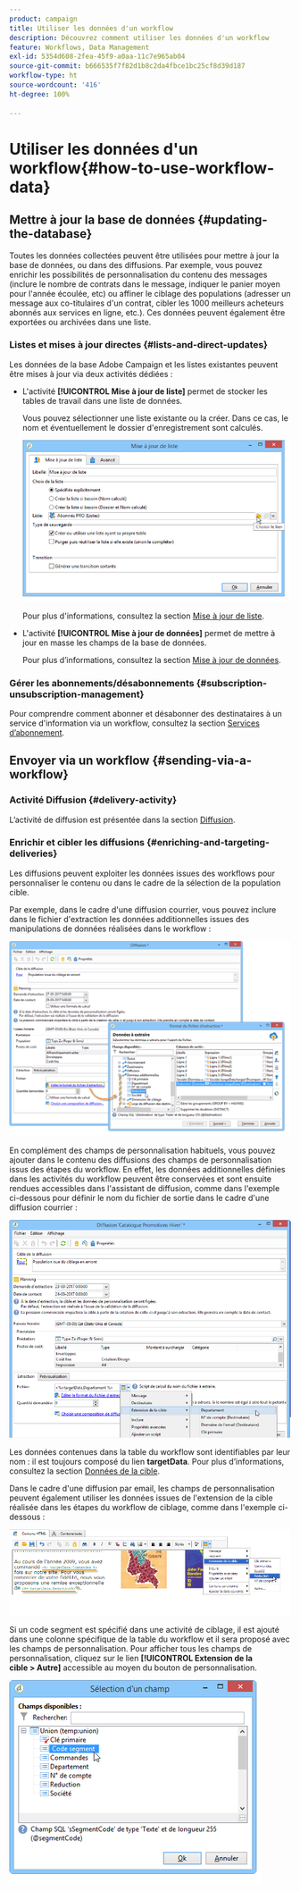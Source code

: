 ```yaml
---
product: campaign
title: Utiliser les données d'un workflow
description: Découvrez comment utiliser les données d'un workflow
feature: Workflows, Data Management
exl-id: 5354d608-2fea-45f9-a0aa-11c7e965ab04
source-git-commit: b666535f7f82d1b8c2da4fbce1bc25cf8d39d187
workflow-type: ht
source-wordcount: '416'
ht-degree: 100%

---
```


# Utiliser les données d&#39;un workflow{#how-to-use-workflow-data}



## Mettre à jour la base de données {#updating-the-database}

Toutes les données collectées peuvent être utilisées pour mettre à jour la base de données, ou dans des diffusions. Par exemple, vous pouvez enrichir les possibilités de personnalisation du contenu des messages (inclure le nombre de contrats dans le message, indiquer le panier moyen pour l&#39;année écoulée, etc) ou affiner le ciblage des populations (adresser un message aux co-titulaires d&#39;un contrat, cibler les 1000 meilleurs acheteurs abonnés aux services en ligne, etc.). Ces données peuvent également être exportées ou archivées dans une liste.

### Listes et mises à jour directes {#lists-and-direct-updates}

Les données de la base Adobe Campaign et les listes existantes peuvent être mises à jour via deux activités dédiées :

* L&#39;activité **[!UICONTROL Mise à jour de liste]** permet de stocker les tables de travail dans une liste de données.

  Vous pouvez sélectionner une liste existante ou la créer. Dans ce cas, le nom et éventuellement le dossier d&#39;enregistrement sont calculés.

  ![](assets/s_user_create_list.png)

  Pour plus d&#39;informations, consultez la section [Mise à jour de liste](list-update.md).

* L&#39;activité **[!UICONTROL Mise à jour de données]** permet de mettre à jour en masse les champs de la base de données.

  Pour plus d’informations, consultez la section [Mise à jour de données](update-data.md).

### Gérer les abonnements/désabonnements {#subscription-unsubscription-management}

Pour comprendre comment abonner et désabonner des destinataires à un service d&#39;information via un workflow, consultez la section [Services d’abonnement](subscription-services.md).

## Envoyer via un workflow {#sending-via-a-workflow}

### Activité Diffusion {#delivery-activity}

L’activité de diffusion est présentée dans la section [Diffusion](delivery.md).

### Enrichir et cibler les diffusions {#enriching-and-targeting-deliveries}

Les diffusions peuvent exploiter les données issues des workflows pour personnaliser le contenu ou dans le cadre de la sélection de la population cible.

Par exemple, dans le cadre d&#39;une diffusion courrier, vous pouvez inclure dans le fichier d&#39;extraction les données additionnelles issues des manipulations de données réalisées dans le workflow :

![](assets/s_advuser_add_data_postal_mail.png)

En complément des champs de personnalisation habituels, vous pouvez ajouter dans le contenu des diffusions des champs de personnalisation issus des étapes du workflow. En effet, les données additionnelles définies dans les activités du workflow peuvent être conservées et sont ensuite rendues accessibles dans l&#39;assistant de diffusion, comme dans l&#39;exemple ci-dessous pour définir le nom du fichier de sortie dans le cadre d&#39;une diffusion courrier :

![](assets/s_advuser_using_additional_data.png)

Les données contenues dans la table du workflow sont identifiables par leur nom : il est toujours composé du lien **targetData**. Pour plus d’informations, consultez la section [Données de la cible](data-life-cycle.md#target-data).

Dans le cadre d&#39;une diffusion par email, les champs de personnalisation peuvent également utiliser les données issues de l&#39;extension de la cible réalisée dans les étapes du workflow de ciblage, comme dans l&#39;exemple ci-dessous :

![](assets/s_advuser_add_data_email.png)

Si un code segment est spécifié dans une activité de ciblage, il est ajouté dans une colonne spécifique de la table du workflow et il sera proposé avec les champs de personnalisation. Pour afficher tous les champs de personnalisation, cliquez sur le lien **[!UICONTROL Extension de la cible > Autre]** accessible au moyen du bouton de personnalisation.

![](assets/s_advuser_segment_code_select.png)
